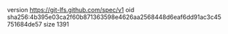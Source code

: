 version https://git-lfs.github.com/spec/v1
oid sha256:4b395e03ca2f60b871363598e4626aa2568448d6eaf6dd91ac3c45751684de57
size 1391
